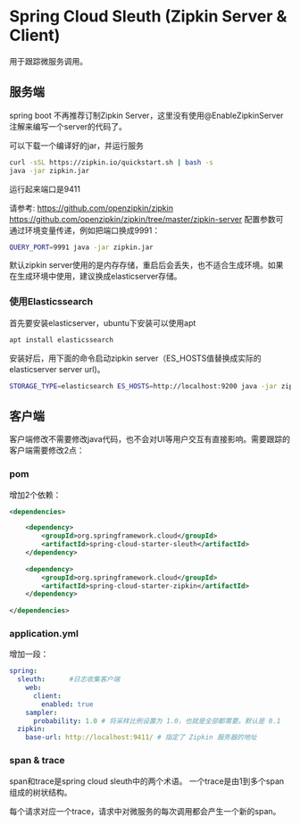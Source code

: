 Spring Cloud Sleuth (Zipkin Server & Client)
====================

用于跟踪微服务调用。

## 服务端
spring boot 不再推荐订制Zipkin Server，这里没有使用@EnableZipkinServer注解来编写一个server的代码了。

可以下载一个编译好的jar，并运行服务
```bash
curl -sSL https://zipkin.io/quickstart.sh | bash -s
java -jar zipkin.jar
```
运行起来端口是9411

请参考: https://github.com/openzipkin/zipkin
https://github.com/openzipkin/zipkin/tree/master/zipkin-server
配置参数可通过环境变量传递，例如把端口换成9991：
```bash
QUERY_PORT=9991 java -jar zipkin.jar
```

默认zipkin server使用的是内存存储，重启后会丢失，也不适合生成环境。如果在生成环境中使用，建议换成elasticserver存储。

### 使用Elasticssearch

首先要安装elasticserver，ubuntu下安装可以使用apt

```bash
apt install elasticssearch
```

安装好后，用下面的命令启动zipkin server（ES_HOSTS值替换成实际的elasticserver server url)。
```bash
STORAGE_TYPE=elasticsearch ES_HOSTS=http://localhost:9200 java -jar zipkin.jar
```


## 客户端

客户端修改不需要修改java代码，也不会对UI等用户交互有直接影响。需要跟踪的客户端需要修改2点：

### pom
增加2个依赖：
```xml
<dependencies>

    <dependency>
        <groupId>org.springframework.cloud</groupId>
        <artifactId>spring-cloud-starter-sleuth</artifactId>
    </dependency>
    
    <dependency>
        <groupId>org.springframework.cloud</groupId>
        <artifactId>spring-cloud-starter-zipkin</artifactId>
    </dependency>
    
</dependencies>
```

### application.yml
增加一段：
```yml
spring:
  sleuth:      #日志收集客户端
    web:
      client:
        enabled: true
    sampler:
      probability: 1.0 # 将采样比例设置为 1.0，也就是全部都需要。默认是 0.1
  zipkin:
    base-url: http://localhost:9411/ # 指定了 Zipkin 服务器的地址

```

### span & trace

span和trace是spring cloud sleuth中的两个术语。 一个trace是由1到多个span组成的树状结构。

每个请求对应一个trace，请求中对微服务的每次调用都会产生一个新的span。

